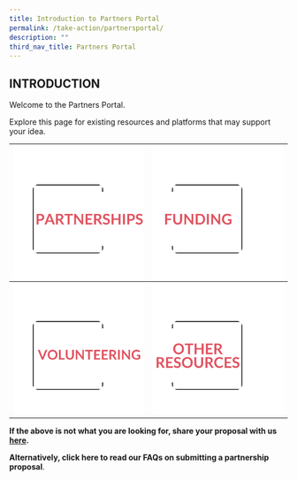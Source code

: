 ```yaml
---
title: Introduction to Partners Portal
permalink: /take-action/partnersportal/
description: ""
third_nav_title: Partners Portal
---
```

## INTRODUCTION

Welcome to the Partners Portal. 

Explore this page for existing resources and platforms that may support your idea. 

| ![](/images/Partners%20portal/Intro/partnerships.png)| ![](/images/Partners%20portal/Intro/funding6666.png) |
| -------- | -------- |
| ![](/images/Partners%20portal/Intro/volunteering888.png) | ![](/images/Partners%20portal/Intro/other%20resources.png)  |

**If the above is not what you are looking for, share your proposal with us [here](https://go.gov.sg/takeactiontoday).**

**Alternatively, click here to read our FAQs on submitting a partnership proposal**.